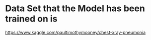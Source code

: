 # Data Set that the Model has been trained on is

https://www.kaggle.com/paultimothymooney/chest-xray-pneumonia
